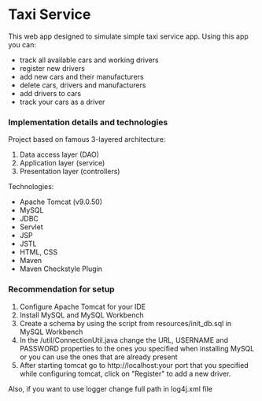 # Taxi Service
This web app designed to simulate simple taxi service app.
Using this app you can:
* track all available cars and working drivers
* register new drivers
* add new cars and their manufacturers
* delete cars, drivers and manufacturers
* add drivers to cars
* track your cars as a driver

### Implementation details and technologies
Project based on famous 3-layered architecture:
1. Data access layer (DAO)
1. Application layer (service)
1. Presentation layer (controllers)

Technologies:
* Apache Tomcat (v9.0.50)
* MySQL
* JDBC
* Servlet
* JSP
* JSTL
* HTML, CSS
* Maven
* Maven Checkstyle Plugin

### Recommendation for setup
1. Configure Apache Tomcat for your IDE
1. Install MySQL and MySQL Workbench
1. Create a schema by using the script from resources/init_db.sql in MySQL Workbench
1. In the /util/ConnectionUtil.java change the URL, USERNAME and PASSWORD properties to the ones you specified when installing MySQL or you can use the ones that are already present
1. After starting tomcat go to http://localhost:your port that you specified while configuring tomcat, click on "Register" to add a new driver.

Also, if you want to use logger change full path in log4j.xml file 
